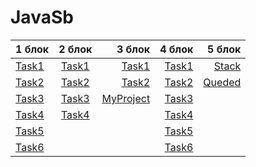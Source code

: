 # JavaSb
| 1 блок        | 2 блок  | 3 блок | 4 блок | 5 блок |
| :------------ |:---------------:| -----:| -----:| -----:|
| [Task1](https://github.com/Alcanfel/JavaSb/blob/master/src/Task1.java)  |  [Task1](https://github.com/Alcanfel/JavaSb/tree/master/src/Task7_1)  | [Task1](https://github.com/Alcanfel/JavaSb/tree/master/src/Task11) | [Task1](https://github.com/Alcanfel/JavaSb/tree/master/src/Task1419/Task1) | [Stack](https://github.com/Alcanfel/JavaSb/tree/master/src/Task11/Calculator) 
| [Task2](https://github.com/Alcanfel/JavaSb/blob/master/src/Task2.java)  |  [Task2](https://github.com/Alcanfel/JavaSb/tree/master/src/Task8_2)        |   [Task2](https://github.com/Alcanfel/JavaSb/tree/master/src/Task12_2) |[Task2](https://github.com/Alcanfel/JavaSb/tree/master/src/Task1419/Task2) | [Queded]() 
| [Task3](https://github.com/Alcanfel/JavaSb/blob/master/src/Task3.java)   |  [Task3](https://github.com/Alcanfel/JavaSb/tree/master/src/Task10_3)       |    [MyProject](https://github.com/Alcanfel/JavaSb/tree/master/src/Task13) |[Task3](https://github.com/Alcanfel/JavaSb/tree/master/src/Task1419/Task3) |
| [Task4](https://github.com/Alcanfel/JavaSb/blob/master/src/Task4.java)   |  [Task4](https://github.com/Alcanfel/JavaSb/tree/master/src/Task9_4)  |  | [Task4](https://github.com/Alcanfel/JavaSb/tree/master/src/Task1419/Task4) |
| [Task5](https://github.com/Alcanfel/JavaSb/blob/master/src/Task5.java)   |         |    |[Task5](https://github.com/Alcanfel/JavaSb/tree/master/src/Task1419/Task5) |
| [Task6](https://github.com/Alcanfel/JavaSb/blob/master/src/Task6.java)    |      |   |[Task6](https://github.com/Alcanfel/JavaSb/tree/master/src/Task1419/Task6) |
